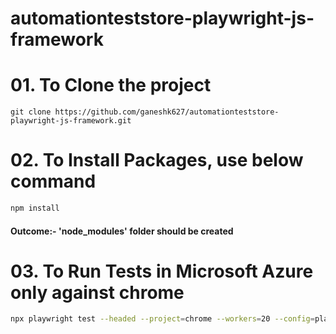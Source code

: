 # automationteststore-playwright-js-framework


# 01. To Clone the project

    git clone https://github.com/ganeshk627/automationteststore-playwright-js-framework.git


# 02. To Install Packages, use below command

```bash
npm install
```
    
#### Outcome:- 'node_modules' folder should be created

# 03. To Run Tests in Microsoft Azure only against chrome

```bash
npx playwright test --headed --project=chrome --workers=20 --config=playwright.service.config.js
```